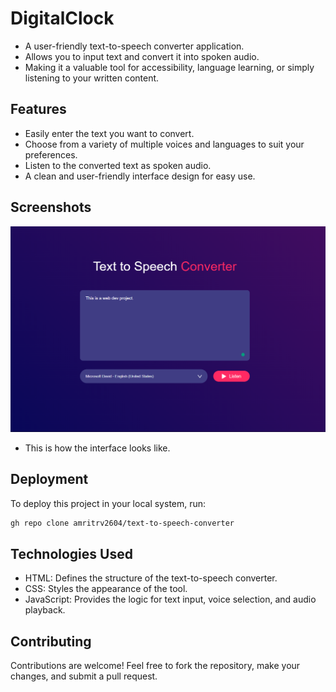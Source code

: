 # DigitalClock

- A user-friendly text-to-speech converter application.
- Allows you to input text and convert it into spoken audio.
- Making it a valuable tool for accessibility, language learning, or simply listening to your written content.


## Features

- Easily enter the text you want to convert.
- Choose from a variety of multiple voices and languages to suit your preferences.
- Listen to the converted text as spoken audio.
- A clean and user-friendly interface design for easy use.


## Screenshots

![Text2Speech project](https://github.com/amritrv2604/text-to-speech-converter/blob/main/assets/project.png?raw=true)
- This is how the interface looks like.


## Deployment

To deploy this project in your local system, run:
```bash
gh repo clone amritrv2604/text-to-speech-converter
```


## Technologies Used

- HTML: Defines the structure of the text-to-speech converter.
- CSS: Styles the appearance of the tool.
- JavaScript: Provides the logic for text input, voice selection, and audio playback.

## Contributing

Contributions are welcome! Feel free to fork the repository, make your changes, and submit a pull request.
